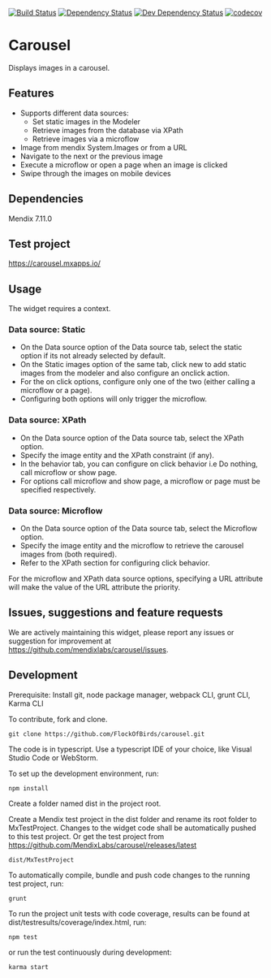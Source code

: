 [![Build Status](https://travis-ci.org/mendixlabs/carousel.svg?branch=master)](https://travis-ci.org/mendixlabs/carousel)
[![Dependency Status](https://david-dm.org/mendixlabs/carousel.svg)](https://david-dm.org/mendixlabs/carousel)
[![Dev Dependency Status](https://david-dm.org/mendixlabs/carousel.svg#info=devDependencies)](https://david-dm.org/mendixlabs/carousel#info=devDependencies)
[![codecov](https://codecov.io/gh/mendixlabs/carousel/branch/master/graph/badge.svg)](https://codecov.io/gh/mendixlabs/carousel)

# Carousel
Displays images in a carousel.

## Features
* Supports different data sources:
    * Set static images in the Modeler
    * Retrieve images from the database via XPath
    * Retrieve images via a microflow
* Image from mendix System.Images or from a URL
* Navigate to the next or the previous image
* Execute a microflow or open a page when an image is clicked
* Swipe through the images on mobile devices

## Dependencies
Mendix 7.11.0

## Test project
https://carousel.mxapps.io/

## Usage
The widget requires a context.
 ### Data source: Static
 - On the Data source option of the Data source tab, select the static option if its not already selected by default.
 - On the Static images option of the same tab, click new to add static images from the modeler and also configure an onclick action.
 - For the on click options, configure only one of the two (either calling a microflow or a page).
 - Configuring both options will only trigger the microflow.

 ### Data source: XPath
 - On the Data source option of the Data source tab, select the XPath option.
 - Specify the image entity and the XPath constraint (if any).
 - In the behavior tab, you can configure on click behavior i.e Do nothing, call microflow or show page.
 - For options call microflow and show page, a microflow or page must be specified respectively.

 ### Data source: Microflow
  - On the Data source option of the Data source tab, select the Microflow option.
  - Specify the image entity and the microflow to retrieve the carousel images from (both required).
  - Refer to the XPath section for configuring click behavior.

  For the microflow and XPath data source options, specifying a URL attribute will make the value of the URL attribute the priority.

## Issues, suggestions and feature requests
We are actively maintaining this widget, please report any issues or suggestion for improvement at https://github.com/mendixlabs/carousel/issues.

## Development
Prerequisite: Install git, node package manager, webpack CLI, grunt CLI, Karma CLI

To contribute, fork and clone.

    git clone https://github.com/FlockOfBirds/carousel.git

The code is in typescript. Use a typescript IDE of your choice, like Visual Studio Code or WebStorm.

To set up the development environment, run:

    npm install

Create a folder named dist in the project root.

Create a Mendix test project in the dist folder and rename its root folder to MxTestProject. Changes to the widget code shall be automatically pushed to this test project. Or get the test project from https://github.com/MendixLabs/carousel/releases/latest

    dist/MxTestProject

To automatically compile, bundle and push code changes to the running test project, run:

    grunt

To run the project unit tests with code coverage, results can be found at dist/testresults/coverage/index.html, run:

    npm test

or run the test continuously during development:

    karma start
